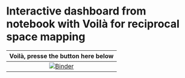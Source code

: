 # Interactive dashboard from notebook with Voilà for reciprocal space mapping

| Voilà, presse the button here below |
| :-----------------------: |
|[![Binder](https://mybinder.org/badge_logo.svg)](https://mybinder.org/v2/gh/Prestipino/rsm_test/HEAD?urlpath=voila%2Frender%2Frsm.ipynb)|


